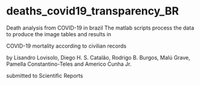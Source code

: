 # deaths_covid19_transparency_BR
Death analysis from COVID-19 in brazil
The matlab scripts process the data to produce the image tables and results in 

COVID-19 mortality according to civilian records

by
Lisandro Lovisolo, Diego H. S. Catalão, Rodrigo B. Burgos, Malú Grave, Pamella Constantino-Teles and Americo Cunha Jr. 

submitted to 
Scientific Reports
